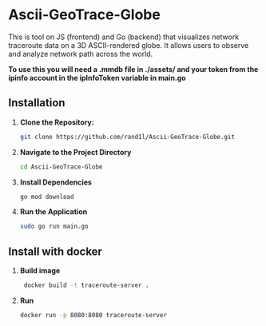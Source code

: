 # Ascii-GeoTrace-Globe
This is tool on JS (frontend) and Go (backend) that visualizes network traceroute data on a 3D ASCII-rendered globe. It allows users to observe and analyze network path across the world.

**To use this you will need a .mmdb file in ./assets/ and your token from the ipinfo account in the ipInfoToken variable in main.go**
## Installation

1. **Clone the Repository:**
   ```bash
   git clone https://github.com/rand1l/Ascii-GeoTrace-Globe.git

2. **Navigate to the Project Directory**
   ```bash
   cd Ascii-GeoTrace-Globe
   
3. **Install Dependencies**
   ```bash
   go mod download

4. **Run the Application**
   ```bash
   sudo go run main.go

## Install with docker

1. **Build image**
   ```bash
    docker build -t traceroute-server .
   
2. **Run**
   ```bash
   docker run -p 8080:8080 traceroute-server
